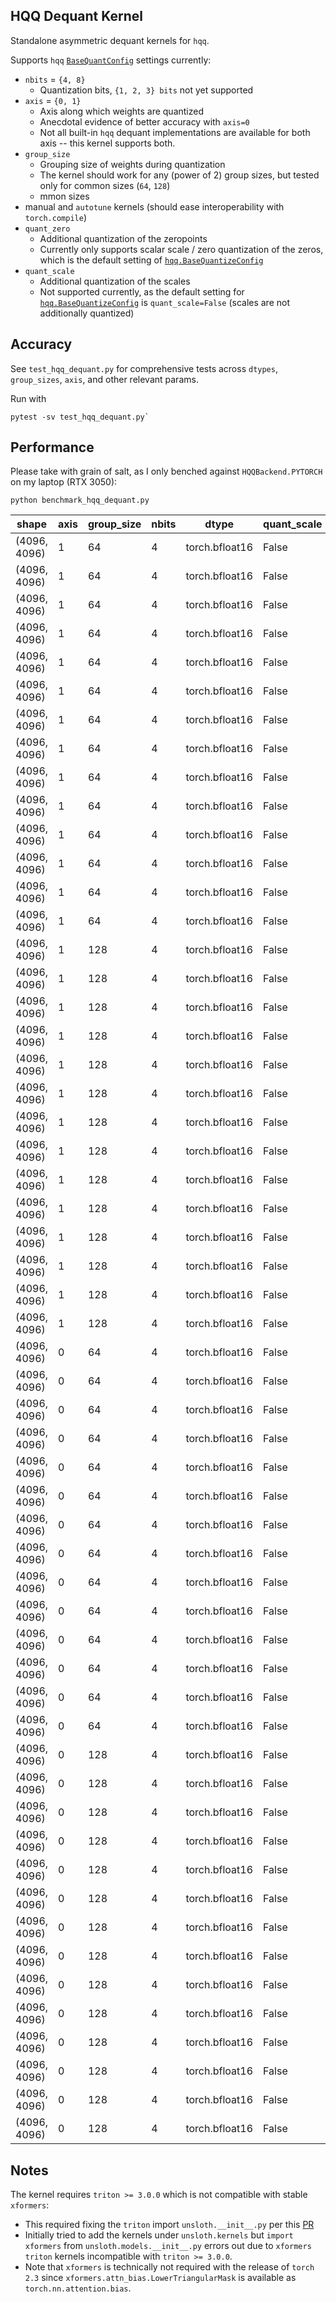 ## HQQ Dequant Kernel

Standalone asymmetric dequant kernels for `hqq`.

Supports `hqq` [`BaseQuantConfig`](https://github.com/mobiusml/hqq/blob/aad68687e042ed628b5a655969406d501a203949/hqq/core/quantize.py#L872-L935) settings currently:
- `nbits` = `{4, 8}`
  - Quantization bits, `{1, 2, 3} bits` not yet supported 
- `axis` = `{0, 1}`
  - Axis along which weights are quantized
  - Anecdotal evidence of better accuracy with `axis=0`
  - Not all built-in `hqq` dequant implementations are available for both axis -- this kernel supports both.
- `group_size`
  - Grouping size of weights during quantization 
  - The kernel should work for any (power of 2) group sizes, but tested only for common sizes (`64`, `128`)
  - mmon sizes
- manual and `autotune` kernels (should ease interoperability with `torch.compile`)
- `quant_zero`
  - Additional quantization of the zeropoints
  - Currently only supports scalar scale / zero quantization of the zeros, which is the default setting of [`hqq.BaseQuantizeConfig`](https://github.com/mobiusml/hqq/blob/aad68687e042ed628b5a655969406d501a203949/hqq/core/quantize.py#L920-L924)
- `quant_scale`
  - Additional quantization of the scales
  - Not supported currently, as the default setting for [`hqq.BaseQuantizeConfig`](https://github.com/mobiusml/hqq/blob/aad68687e042ed628b5a655969406d501a203949/hqq/core/quantize.py#L876) is `quant_scale=False` (scales are not additionally quantized)
  
## Accuracy
See `test_hqq_dequant.py` for comprehensive tests across `dtypes`, `group_sizes`, `axis`, and other relevant params.

Run with
```
pytest -sv test_hqq_dequant.py`
```

## Performance
Please take with grain of salt, as I only benched against `HQQBackend.PYTORCH` on my laptop (RTX 3050):

```
python benchmark_hqq_dequant.py
```

| shape       | axis | group_size | nbits | dtype          | quant_scale | quant_zero | block_size | hqq(HQQBackend.PYTORCH) | triton  | speedup |
|-------------|------|------------|-------|----------------|-------------|------------|------------|-------------------------|---------|---------|
| (4096, 4096) | 1    | 64         | 4     | torch.bfloat16 | False       | False      | 32         | 15.3904                 | 2.3977  | 6.42x   |
| (4096, 4096) | 1    | 64         | 4     | torch.bfloat16 | False       | False      | 64         | 15.3313                 | 2.3957  | 6.40x   |
| (4096, 4096) | 1    | 64         | 4     | torch.bfloat16 | False       | False      | 128        | 15.3985                 | 2.3967  | 6.42x   |
| (4096, 4096) | 1    | 64         | 4     | torch.bfloat16 | False       | False      | 256        | 15.4044                 | 2.3986  | 6.42x   |
| (4096, 4096) | 1    | 64         | 4     | torch.bfloat16 | False       | False      | 512        | 15.4192                 | 2.4153  | 6.38x   |
| (4096, 4096) | 1    | 64         | 4     | torch.bfloat16 | False       | False      | 1024       | 15.4055                 | 25.1655 | 0.61x   |
| (4096, 4096) | 1    | 64         | 4     | torch.bfloat16 | False       | False      | autotune   | 15.3446                 | 2.3976  | 6.40x   |
| (4096, 4096) | 1    | 64         | 4     | torch.bfloat16 | False       | True       | 32         | 15.5533                 | 2.3839  | 6.52x   |
| (4096, 4096) | 1    | 64         | 4     | torch.bfloat16 | False       | True       | 64         | 15.6986                 | 2.3869  | 6.58x   |
| (4096, 4096) | 1    | 64         | 4     | torch.bfloat16 | False       | True       | 128        | 15.5906                 | 2.3807  | 6.55x   |
| (4096, 4096) | 1    | 64         | 4     | torch.bfloat16 | False       | True       | 256        | 15.6426                 | 2.3936  | 6.54x   |
| (4096, 4096) | 1    | 64         | 4     | torch.bfloat16 | False       | True       | 512        | 15.5842                 | 2.4072  | 6.47x   |
| (4096, 4096) | 1    | 64         | 4     | torch.bfloat16 | False       | True       | 1024       | 15.6129                 | 38.3974 | 0.41x   |
| (4096, 4096) | 1    | 64         | 4     | torch.bfloat16 | False       | True       | autotune   | 15.5552                 | 2.3805  | 6.53x   |
| (4096, 4096) | 1    | 128        | 4     | torch.bfloat16 | False       | False      | 32         | 15.3647                 | 2.3708  | 6.48x   |
| (4096, 4096) | 1    | 128        | 4     | torch.bfloat16 | False       | False      | 64         | 15.4205                 | 2.3707  | 6.50x   |
| (4096, 4096) | 1    | 128        | 4     | torch.bfloat16 | False       | False      | 128        | 15.3875                 | 2.3736  | 6.48x   |
| (4096, 4096) | 1    | 128        | 4     | torch.bfloat16 | False       | False      | 256        | 15.4178                 | 2.3885  | 6.45x   |
| (4096, 4096) | 1    | 128        | 4     | torch.bfloat16 | False       | False      | 512        | 15.3764                 | 5.5952  | 2.75x   |
| (4096, 4096) | 1    | 128        | 4     | torch.bfloat16 | False       | False      | 1024       | 15.3659                 | 28.3112 | 0.54x   |
| (4096, 4096) | 1    | 128        | 4     | torch.bfloat16 | False       | False      | autotune   | 15.3566                 | 2.3720  | 6.47x   |
| (4096, 4096) | 1    | 128        | 4     | torch.bfloat16 | False       | True       | 32         | 15.4933                 | 2.3652  | 6.55x   |
| (4096, 4096) | 1    | 128        | 4     | torch.bfloat16 | False       | True       | 64         | 15.6100                 | 2.3629  | 6.61x   |
| (4096, 4096) | 1    | 128        | 4     | torch.bfloat16 | False       | True       | 128        | 15.5169                 | 2.3707  | 6.55x   |
| (4096, 4096) | 1    | 128        | 4     | torch.bfloat16 | False       | True       | 256        | 15.5769                 | 2.3819  | 6.54x   |
| (4096, 4096) | 1    | 128        | 4     | torch.bfloat16 | False       | True       | 512        | 15.5484                 | 46.7231 | 0.33x   |
| (4096, 4096) | 1    | 128        | 4     | torch.bfloat16 | False       | True       | 1024       | 15.4976                 | 39.2632 | 0.39x   |
| (4096, 4096) | 1    | 128        | 4     | torch.bfloat16 | False       | True       | autotune   | 15.5105                 | 2.3612  | 6.57x   |
| (4096, 4096) | 0    | 64         | 4     | torch.bfloat16 | False       | False      | 32         | 17.7245                 | 2.3934  | 7.41x   |
| (4096, 4096) | 0    | 64         | 4     | torch.bfloat16 | False       | False      | 64         | 17.7356                 | 2.3985  | 7.39x   |
| (4096, 4096) | 0    | 64         | 4     | torch.bfloat16 | False       | False      | 128        | 17.7039                 | 2.3962  | 7.39x   |
| (4096, 4096) | 0    | 64         | 4     | torch.bfloat16 | False       | False      | 256        | 17.7170                 | 2.4007  | 7.38x   |
| (4096, 4096) | 0    | 64         | 4     | torch.bfloat16 | False       | False      | 512        | 17.7893                 | 2.4305  | 7.32x   |
| (4096, 4096) | 0    | 64         | 4     | torch.bfloat16 | False       | False      | 1024       | 17.7887                 | 3.4368  | 5.18x   |
| (4096, 4096) | 0    | 64         | 4     | torch.bfloat16 | False       | False      | autotune   | 17.8211                 | 2.3958  | 7.44x   |
| (4096, 4096) | 0    | 64         | 4     | torch.bfloat16 | False       | True       | 32         | 17.9001                 | 2.3820  | 7.51x   |
| (4096, 4096) | 0    | 64         | 4     | torch.bfloat16 | False       | True       | 64         | 18.0115                 | 2.3831  | 7.56x   |
| (4096, 4096) | 0    | 64         | 4     | torch.bfloat16 | False       | True       | 128        | 17.9640                 | 2.3884  | 7.52x   |
| (4096, 4096) | 0    | 64         | 4     | torch.bfloat16 | False       | True       | 256        | 17.9970                 | 2.3892  | 7.53x   |
| (4096, 4096) | 0    | 64         | 4     | torch.bfloat16 | False       | True       | 512        | 17.9618                 | 2.4060  | 7.47x   |
| (4096, 4096) | 0    | 64         | 4     | torch.bfloat16 | False       | True       | 1024       | 18.0256                 | 41.0300 | 0.44x   |
| (4096, 4096) | 0    | 64         | 4     | torch.bfloat16 | False       | True       | autotune   | 18.0029                 | 2.3838  | 7.55x   |
| (4096, 4096) | 0    | 128        | 4     | torch.bfloat16 | False       | False      | 32         | 15.3639                 | 2.3799  | 6.46x   |
| (4096, 4096) | 0    | 128        | 4     | torch.bfloat16 | False       | False      | 64         | 15.4093                 | 2.3827  | 6.47x   |
| (4096, 4096) | 0    | 128        | 4     | torch.bfloat16 | False       | False      | 128        | 15.3549                 | 2.3800  | 6.45x   |
| (4096, 4096) | 0    | 128        | 4     | torch.bfloat16 | False       | False      | 256        | 15.4489                 | 2.3996  | 6.44x   |
| (4096, 4096) | 0    | 128        | 4     | torch.bfloat16 | False       | False      | 512        | 15.3766                 | 3.7026  | 4.15x   |
| (4096, 4096) | 0    | 128        | 4     | torch.bfloat16 | False       | False      | 1024       | 15.4355                 | 26.2775 | 0.59x   |
| (4096, 4096) | 0    | 128        | 4     | torch.bfloat16 | False       | False      | autotune   | 15.3563                 | 2.3682  | 6.48x   |
| (4096, 4096) | 0    | 128        | 4     | torch.bfloat16 | False       | True       | 32         | 15.6545                 | 2.3809  | 6.58x   |
| (4096, 4096) | 0    | 128        | 4     | torch.bfloat16 | False       | True       | 64         | 15.5018                 | 2.3688  | 6.54x   |
| (4096, 4096) | 0    | 128        | 4     | torch.bfloat16 | False       | True       | 128        | 15.5865                 | 2.3731  | 6.57x   |
| (4096, 4096) | 0    | 128        | 4     | torch.bfloat16 | False       | True       | 256        | 15.5484                 | 2.3861  | 6.52x   |
| (4096, 4096) | 0    | 128        | 4     | torch.bfloat16 | False       | True       | 512        | 15.6000                 | 44.5326 | 0.35x   |
| (4096, 4096) | 0    | 128        | 4     | torch.bfloat16 | False       | True       | 1024       | 15.5037                 | 41.6425 | 0.37x   |
| (4096, 4096) | 0    | 128        | 4     | torch.bfloat16 | False       | True       | autotune   | 15.5015                 | 2.3781  | 6.52x   |


## Notes
The kernel requires `triton >= 3.0.0` which is not compatible with stable `xformers`:
- This required fixing the `triton` import `unsloth.__init__.py` per this [PR](https://github.com/unslothai/unsloth/pull/227)
- Initially tried to add the kernels under `unsloth.kernels` but `import xformers` from `unsloth.models.__init__.py` errors out due to `xformers` `triton` kernels incompatible with `triton >= 3.0.0`.
- Note that `xformers` is technically not required with the release of `torch 2.3` since `xformers.attn_bias.LowerTriangularMask` is available as `torch.nn.attention.bias`.